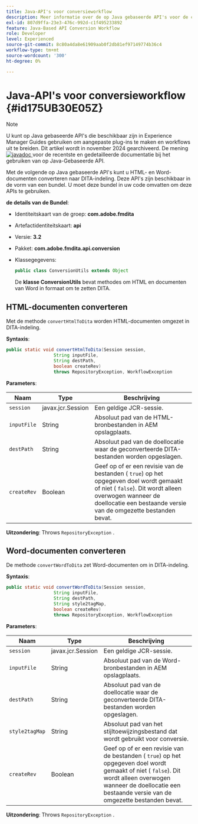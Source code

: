 ```yaml
---
title: Java-API's voor conversieworkflow
description: Meer informatie over de op Java gebaseerde API's voor de conversieworkflow
exl-id: 807d9ffa-23e3-476c-992d-c1f495233892
feature: Java-Based API Conversion Workflow
role: Developer
level: Experienced
source-git-commit: 8c80a4da8e61909aab0f2db81ef97149774b36c4
workflow-type: tm+mt
source-wordcount: '300'
ht-degree: 0%

---
```


# Java-API&#39;s voor conversieworkflow {#id175UB30E05Z}

>[!NOTE]
>
> U kunt op Java gebaseerde API&#39;s die beschikbaar zijn in Experience Manager Guides gebruiken om aangepaste plug-ins te maken en workflows uit te breiden. Dit artikel wordt in november 2024 gearchiveerd.
> De mening [![ javadoc ](https://javadoc.io/badge2/com.adobe.aem/aem-guides-sdk-api/javadoc.svg) ](https://javadoc.io/doc/com.adobe.aem/aem-guides-sdk-api) voor de recentste en gedetailleerde documentatie bij het gebruiken van op Java-Gebaseerde API.




Met de volgende op Java gebaseerde API&#39;s kunt u HTML- en Word-documenten converteren naar DITA-indeling. Deze API&#39;s zijn beschikbaar in de vorm van een bundel. U moet deze bundel in uw code omvatten om deze APIs te gebruiken.

**de details van de Bundel**:

- Identiteitskaart van de groep: **com.adobe.fmdita**

- Artefactidentiteitskaart: **api**

- Versie: **3.2**

- Pakket: **com.adobe.fmdita.api.conversion**

- Klassegegevens:

  ```JAVA
  public class ConversionUtils extends Object
  ```

  De **klasse ConversionUtils** bevat methodes om HTML en documenten van Word in formaat om te zetten DITA.


## HTML-documenten converteren

Met de methode `convertHtmlToDita` worden HTML-documenten omgezet in DITA-indeling.

**Syntaxis**:

```JAVA
public static void convertHtmlToDita(Session session, 
                  String inputFile, 
                  String destPath, 
                  boolean createRev) 
                  throws RepositoryException, WorkflowException
```

**Parameters**:

| Naam | Type | Beschrijving |
|----|----|-----------|
| `session` | javax.jcr.Session | Een geldige JCR-sessie. |
| `inputFile` | String | Absoluut pad van de HTML-bronbestanden in AEM opslagplaats. |
| `destPath` | String | Absoluut pad van de doellocatie waar de geconverteerde DITA-bestanden worden opgeslagen. |
| `createRev` | Boolean | Geef op of er een revisie van de bestanden \( `true`\) op het opgegeven doel wordt gemaakt of niet \( `false`\). Dit wordt alleen overwogen wanneer de doellocatie een bestaande versie van de omgezette bestanden bevat. |

**Uitzondering**:
Throws `RepositoryException` .

## Word-documenten converteren

De methode ``convertWordToDita`` zet Word-documenten om in DITA-indeling.

**Syntaxis**:

```JAVA
public static void convertWordToDita(Session session, 
                  String inputFile,
                  String destPath, 
                  String style2tagMap, 
                  boolean createRev) 
                  throws RepositoryException, WorkflowException
```

**Parameters**:

| Naam | Type | Beschrijving |
|----|----|-----------|
| `session` | javax.jcr.Session | Een geldige JCR-sessie. |
| `inputFile` | String | Absoluut pad van de Word-bronbestanden in AEM opslagplaats. |
| `destPath` | String | Absoluut pad van de doellocatie waar de geconverteerde DITA-bestanden worden opgeslagen. |
| `style2tagMap` | String | Absoluut pad van het stijltoewijzingsbestand dat wordt gebruikt voor conversie. |
| `createRev` | Boolean | Geef op of er een revisie van de bestanden \( `true`\) op het opgegeven doel wordt gemaakt of niet \( `false`\). Dit wordt alleen overwogen wanneer de doellocatie een bestaande versie van de omgezette bestanden bevat. |

**Uitzondering**:
Throws `RepositoryException` .
